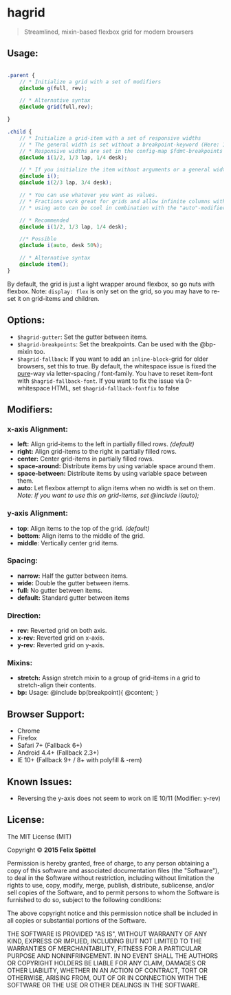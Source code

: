 # hagrid

> Streamlined, mixin-based flexbox grid for modern browsers

## Usage:

```scss

.parent {
    // * Initialize a grid with a set of modifiers
    @include g(full, rev);

    // * Alternative syntax
    @include grid(full,rev);

}

.child {
    // * Initialize a grid-item with a set of responsive widths
    // * The general width is set without a breakpoint-keyword (Here: 1/2)
    // * Responsive widths are set in the config-map $fdmt-breakpoints
    @include i(1/2, 1/3 lap, 1/4 desk);

    // * If you initialize the item without arguments or a general width, it defaults to 100% (mobile first)
    @include i();
    @include i(2/3 lap, 3/4 desk);

    // * You can use whatever you want as values.
    // * Fractions work great for grids and allow infinite columns without doing math.
    // * using auto can be cool in combination with the "auto"-modifier

    // * Recommended
    @include i(1/2, 1/3 lap, 1/4 desk);

    //* Possible
    @include i(auto, desk 50%);

    // * Alternative syntax
    @include item();
}

```

By default, the grid is just a light wrapper around flexbox, so go nuts with flexbox. Note: `display: flex` is only set on the grid, so you may have to re-set it on grid-items and children.

## Options:
 - `$hagrid-gutter`: Set the gutter between items.
 - `$hagrid-breakpoints`: Set the breakpoints. Can be used with the @bp-mixin too.
 - `$hagrid-fallback`: If you want to add an `inline-block`-grid for older browsers, set this to true. By default, the whitespace issue is fixed the [pure](http://purecss.io)-way via letter-spacing / font-family. You have to reset item-font with `$hagrid-fallback-font`. If you want to fix the issue via 0-whitespace HTML, set `$hagrid-fallback-fontfix` to false

## Modifiers:

### x-axis Alignment:

 - **left:** Align grid-items to the left in partially filled rows. *(default)*
 - **right:** Align grid-items to the right in partially filled rows.
 - **center:** Center grid-items in partially filled rows.
 - **space-around:** Distribute items by using variable space around them.
 - **space-between:** Distribute items by using variable space between them.
 - **auto:** Let flexbox attempt to align items when no width is set on them.
 *Note: If you want to use this on grid-items, set @include i(auto);*

### y-axis Alignment:

 - **top**: Align items to the top of the grid. *(default)*
 - **bottom**: Align items to the middle of the grid.
 - **middle**: Vertically center grid items.

### Spacing:

 - **narrow:** Half the gutter between items.
 - **wide:** Double the gutter between items.
 - **full:** No gutter between items.
 - **default:** Standard gutter between items

### Direction:

 - **rev:**  Reverted grid on both axis.
 - **x-rev:** Reverted grid on x-axis.
 - **y-rev:** Reverted grid on y-axis.

### Mixins:

 - **stretch:** Assign stretch mixin to a group of grid-items in a grid to stretch-align their contents.
 - **bp:** Usage: @include bp(breakpoint){ @content; }

## Browser Support:

 - Chrome
 - Firefox
 - Safari 7+ (Fallback 6+)
 - Android 4.4+ (Fallback 2.3+)
 - IE 10+ (Fallback 9+ / 8+ with polyfill & -rem)

## Known Issues:

 - Reversing the y-axis does not seem to work on IE 10/11 (Modifier: y-rev)

## License:

The MIT License (MIT)

Copyright © **2015 Felix Spöttel**

Permission is hereby granted, free of charge, to any person obtaining a copy
of this software and associated documentation files (the "Software"), to deal
in the Software without restriction, including without limitation the rights
to use, copy, modify, merge, publish, distribute, sublicense, and/or sell
copies of the Software, and to permit persons to whom the Software is
furnished to do so, subject to the following conditions:

The above copyright notice and this permission notice shall be included in all
copies or substantial portions of the Software.

THE SOFTWARE IS PROVIDED "AS IS", WITHOUT WARRANTY OF ANY KIND, EXPRESS OR
IMPLIED, INCLUDING BUT NOT LIMITED TO THE WARRANTIES OF MERCHANTABILITY,
FITNESS FOR A PARTICULAR PURPOSE AND NONINFRINGEMENT. IN NO EVENT SHALL THE
AUTHORS OR COPYRIGHT HOLDERS BE LIABLE FOR ANY CLAIM, DAMAGES OR OTHER
LIABILITY, WHETHER IN AN ACTION OF CONTRACT, TORT OR OTHERWISE, ARISING FROM,
OUT OF OR IN CONNECTION WITH THE SOFTWARE OR THE USE OR OTHER DEALINGS IN THE
SOFTWARE.
